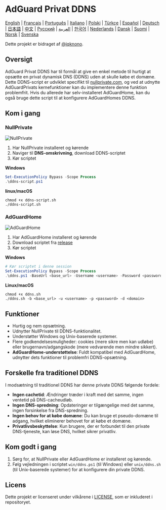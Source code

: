 # AdGuard Privat DDNS

[English](readme.md) | [Français](readme.fr.md) | [Português](readme.pt.md) | [Italiano](readme.it.md) | [Polski](readme.pl.md) | [Türkçe](readme.tr.md) | [Español](readme.es.md) | [Deutsch](readme.de.md) | [日本語](readme.ja.md) | [中文](readme.zh.md) | [Русский](readme.ru.md) | [العربية](readme.ar.md) | [한국어](readme.ko.md) | [Nederlands](readme.nl.md) | [Dansk](readme.da.md) | [Suomi](readme.fi.md) | [Norsk](readme.no.md) | [Svenska](readme.sv.md)

Dette projekt er bidraget af [@jqknono](https://github.com/jqknono).

## Oversigt

AdGuard Privat DDNS har til formål at give en enkel metode til hurtigt at opsætte en privat dynamisk DNS (DDNS) uden at skulle købe et domæne.
Dette DDNS-script er udviklet specifikt til [nullprivate.com](https://nullprivate.com), og ved at udnytte AdGuardPrivats kernefunktioner kan du implementere denne funktion problemfrit.
Hvis du allerede har selv-installeret AdGuardHome, kan du også bruge dette script til at konfigurere AdGuardHomes DDNS.

## Kom i gang

### NullPrivate

![NullPrivate](./assets/nullprivate.webp)

1. Har NullPrivate installeret og kørende
2. Naviger til **DNS-omskrivning**, download DDNS-scriptet
3. Kør scriptet

**Windows**

```powershell
Set-ExecutionPolicy Bypass -Scope Process
.\ddns-script.ps1
```

**linux/macOS**

```shell
chmod +x ddns-script.sh
./ddns-script.sh
```

### AdGuardHome

![AdGuardHome](./assets/adguardhome.webp)

1. Har AdGuardHome installeret og kørende
2. Download scriptet fra [release](https://github.com/NullPrivate/nullprivate-ddns/releases)
3. Kør scriptet

**Windows**

```powershell
# Kør scriptet i denne session
Set-ExecutionPolicy Bypass -Scope Process
.\ddns.ps1 -BaseUrl <base_url> -Username <username> -Password <password> -Domain <domain>
```

**Linux/macOS**

```shell
chmod +x ddns.sh
./ddns.sh -b <base_url> -u <username> -p <password> -d <domain>
```

## Funktioner

- Hurtig og nem opsætning.
- Udnytter NullPrivate til DDNS-funktionalitet.
- Understøtter Windows og Unix-baserede systemer.
- Flere godkendelsesmuligheder: cookies (mere sikre men kan udløbe) eller brugernavn/adgangskode (mere vedvarende men mindre sikkert).
- **AdGuardHome-understøttelse**: Fuldt kompatibel med AdGuardHome, udnytter dets funktioner til problemfri DDNS-opsætning.

## Forskelle fra traditionel DDNS

I modsætning til traditionel DDNS har denne private DDNS følgende fordele:

- **Ingen cachetid**: Ændringer træder i kraft med det samme, ingen ventetid på DNS-cacheudløb.
- **Ingen DNS-spredning**: Opdateringer er tilgængelige med det samme, ingen forsinkelse fra DNS-spredning.
- **Ingen behov for at købe domæne**: Du kan bruge et pseudo-domæne til adgang, hvilket eliminerer behovet for at købe et domæne.
- **Privatlivsbeskyttelse**: Kun brugere, der er forbundet til den private DNS-tjeneste, kan løse DNS, hvilket sikrer privatliv.

## Kom godt i gang

1. Sørg for, at NullPrivate eller AdGuardHome er installeret og kørende.
2. Følg vejledningen i scriptet `win/ddns.ps1` (til Windows) eller `unix/ddns.sh` (til Unix-baserede systemer) for at konfigurere din private DDNS.

## Licens

Dette projekt er licenseret under vilkårene i [LICENSE](LICENSE), som er inkluderet i repositoryet.